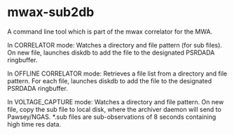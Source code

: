 # mwax-sub2db
A command line tool which is part of the mwax correlator for the
MWA. 

In CORRELATOR mode: Watches a directory and file pattern (for sub files). On new file, launches diskdb to add the file to the designated PSRDADA
ringbuffer. 

In OFFLINE CORRELATOR mode: Retrieves a file list from a directory and file pattern. For each file, launches diskdb to add the file to the
designated PSRDADA ringbuffer. 

In VOLTAGE_CAPTURE mode: Watches a directory and file pattern. On new file, copy the sub file to local disk, where the
archiver daemon will send to Pawsey/NGAS. *.sub files are sub-observations of
8 seconds containing high time res data.